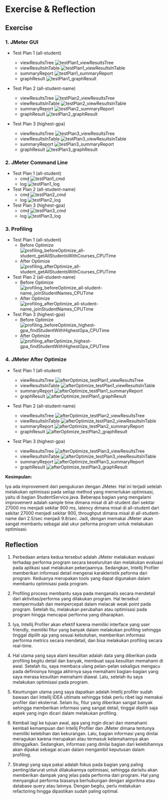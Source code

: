 # Exercise & Reflection

## Exercise

### 1. JMeter GUI
- Test Plan 1 (all-student)

  - viewResultsTree
    ![testPlan1_viewResultsTree](exercise-report/picture/testPlan1/testPlan1_viewResultsTree.jpg)
  - viewResultsInTable
    ![testPlan1_viewResultsInTable](exercise-report/picture/testPlan1/testPlan1_viewResultsInTable.jpg)
  - summaryReport
    ![testPlan1_summaryReport](exercise-report/picture/testPlan1/testPlan1_summaryReport.jpg)
  - graphResult
    ![testPlan1_graphResult](exercise-report/picture/testPlan1/testPlan1_graphResult.jpg)


- Test Plan 2 (all-student-name)

    - viewResultsTree
      ![testPlan2_viewResultsTree](exercise-report/picture/testPlan2/testPlan2_viewResultsTree.jpg)
    - viewResultsInTable
      ![testPlan2_viewResultsInTable](exercise-report/picture/testPlan2/testPlan2_viewResultsInTable.jpg)
    - summaryReport
      ![testPlan2_summaryReport](exercise-report/picture/testPlan2/testPlan2_summaryReport.jpg)
    - graphResult
      ![testPlan2_graphResult](exercise-report/picture/testPlan2/testPlan2_graphResult.jpg)


- Test Plan 3 (highest-gpa)

    - viewResultsTree
      ![testPlan3_viewResultsTree](exercise-report/picture/testPlan3/testPlan3_viewResultsTree.jpg)
    - viewResultsInTable
      ![testPlan3_viewResultsInTable](exercise-report/picture/testPlan3/testPlan3_viewResultsInTable.jpg)
    - summaryReport
      ![testPlan3_summaryReport](exercise-report/picture/testPlan3/testPlan3_summaryReport.jpg)
    - graphResult
      ![testPlan3_graphResult](exercise-report/picture/testPlan3/testPlan3_graphResult.jpg)


### 2. JMeter Command Line

- Test Plan 1 (all-student)
    - cmd
      ![testPlan1_cmd](exercise-report/picture/testPlan1/testPlan1_cmd.jpg)
    - log
      ![testPlan1_log](exercise-report/picture/testPlan1/testPlan1_log.jpg)
- Test Plan 2 (all-student-name)
    - cmd
      ![testPlan2_cmd](exercise-report/picture/testPlan2/testPlan2_cmd.jpg)
    - log
      ![testPlan2_log](exercise-report/picture/testPlan2/testPlan2_log.jpg)
- Test Plan 3 (highest-gpa)
    - cmd
      ![testPlan3_cmd](exercise-report/picture/testPlan3/testPlan3_cmd.jpg)
    - log
      ![testPlan3_log](exercise-report/picture/testPlan3/testPlan3_log.jpg)

### 3. Profiling

- Test Plan 1 (all-student)
    - Before Optimize
      ![profiling_beforeOptimize_all-student_getAllStudentsWithCourses_CPUTime](exercise-report/picture/profiling_beforeOptimize_all-student_getAllStudentsWithCourses_CPUTime.jpg)
    - After Optimize
      ![profiling_afterOptimize_all-student_getAllStudentsWithCourses_CPUTime](exercise-report/picture/profiling_afterOptimize_all-student_getAllStudentsWithCourses_CPUTime.jpg)
- Test Plan 2 (all-student-name)
    - Before Optimize
      ![profiling_beforeOptimize_all-student-name_joinStudentNames_CPUTime](exercise-report/picture/profiling_beforeOptimize_all-student-name_joinStudentNames_CPUTime.jpg)
    - After Optimize
      ![profiling_afterOptimize_all-student-name_joinStudentNames_CPUTime](exercise-report/picture/profiling_afterOptimize_all-student-name_joinStudentNames_CPUTime.jpg)
- Test Plan 3 (highest-gpa)
    - Before Optimize
      ![profiling_beforeOptimize_highest-gpa_findStudentWithHighestGpa_CPUTime](exercise-report/picture/profiling_beforeOptimize_highest-gpa_findStudentWithHighestGpa_CPUTime.jpg)
    - After Optimize
      ![profiling_afterOptimize_highest-gpa_findStudentWithHighestGpa_CPUTime](exercise-report/picture/profiling_afterOptimize_highest-gpa_findStudentWithHighestGpa_CPUTime.jpg)

### 4. JMeter After Optimize

- Test Plan 1 (all-student)

    - viewResultsTree
      ![afterOptimize_testPlan1_viewResultsTree](exercise-report/picture/testPlan1/afterOptimize_testPlan1_viewResultsTree.jpg)
    - viewResultsInTable
      ![afterOptimize_testPlan1_viewResultsInTable](exercise-report/picture/testPlan1/afterOptimize_testPlan1_viewResultsInTable.jpg)
    - summaryReport
      ![afterOptimize_testPlan1_summaryReport](exercise-report/picture/testPlan1/afterOptimize_testPlan1_summaryReport.jpg)
    - graphResult
      ![afterOptimize_testPlan1_graphResult](exercise-report/picture/testPlan1/afterOptimize_testPlan1_graphResult.jpg)


- Test Plan 2 (all-student-name)

    - viewResultsTree
      ![afterOptimize_testPlan2_viewResultsTree](exercise-report/picture/testPlan2/afterOptimize_testPlan2_viewResultsTree.jpg)
    - viewResultsInTable
      ![afterOptimize_testPlan2_viewResultsInTable](exercise-report/picture/testPlan2/afterOptimize_testPlan2_viewResultsInTable.jpg)
    - summaryReport
      ![afterOptimize_testPlan2_summaryReport](exercise-report/picture/testPlan2/afterOptimize_testPlan2_summaryReport.jpg)
    - graphResult
      ![afterOptimize_testPlan2_graphResult](exercise-report/picture/testPlan2/afterOptimize_testPlan2_graphResult.jpg)


- Test Plan 3 (highest-gpa)

    - viewResultsTree
      ![afterOptimize_testPlan3_viewResultsTree](exercise-report/picture/testPlan3/afterOptimize_testPlan3_viewResultsTree.jpg)
    - viewResultsInTable
      ![afterOptimize_testPlan3_viewResultsInTable](exercise-report/picture/testPlan3/afterOptimize_testPlan3_viewResultsInTable.jpg)
    - summaryReport
      ![afterOptimize_testPlan3_summaryReport](exercise-report/picture/testPlan3/afterOptimize_testPlan3_summaryReport.jpg)
    - graphResult
      ![afterOptimize_testPlan3_graphResult](exercise-report/picture/testPlan3/afterOptimize_testPlan3_graphResult.jpg)

      
**Kesimpulan:**

Iya ada improvement dari pengukuran dengan JMeter. Hal ini terjadi setelah melakukan optimisasi pada setiap method yang
memerlukan optimisasi, yaitu di bagian StudentService.java. Beberapa bagian yang mengalami improvement adalah sample time dimana
misal di all-student dari sekitar 27000 ms menjadi sekitar 900 ms, latency dimana misal di all-student dari sekitar 27000 menjadi 
sekitar 900, throughput dimana misal di all-student-name dari 2.5/sec menjadi 9.8/sec. Jadi, dengan memakai JMeter akan sangat
membantu sebagai alat ukur peforma program untuk melakukan optimisasi.


## Reflection

1. Perbedaan antara kedua tersebut adalah JMeter melakukan evaluasi terhadap performa program secara keseluruhan dan
melakukan evaluasi pada aplikasi saat melakukan pekerjaannya. Sedangkan, Intellij Profiler memberikan informasi detail
mengenai karakteristik peforma dari program. Keduanya merupakan tools yang dapat digunakan dalam membantu 
optimisasi pada program.

2. Profiling process membantu saya pada menganalis secara mendetail dari aktivitas/performa yang dilakukan program.
Hal tersebut mempermudah dan mempercepat dalam melacak weak point pada program. Setelah itu, melakukan perubahan atau
optimisasi pada program hingga mencapai performa yang diharapkan.

3. Iya, Intellij Profiler akan efektif karena memiliki interface yang user friendly, memiliki fitur yang banyak dalam 
melakukan profiling sehingga tinggal dipilih aja yang sesuai kebutuhan, memberikan informasi performa metrics secara mendetail,
dan bisa melakukan profiling secara real-time.

4. Hal utama yang saya alami kesulitan adalah data yang diberikan pada profiling begitu detail dan banyak, membuat saya
kesulitan memahami di awal. Setelah itu, saya membaca ulang pelan-pelan sekaligus mengacu pada definisinya hingga akhirnya
saya memahami bagian-bagian yang saya merasa kesulitan memahami diawal. Lalu, setelah itu saya melakukan optimisasi pada program.

5. Keuntungan utama yang saya dapatkan adalah Intellij profiler sudah bawaan dari Intellij IDEA ultimate sehingga tidak perlu
ribet lagi memakai profiler dari eksternal. Selain itu, fitur yang diberikan sangat banyak sehingga memberikan informasi
yang sangat detail, tinggal dipilih saja aspek yang ingin dicari dalam melakukan profiling.

6. Kembali lagi ke tujuan awal, apa yang ingin dicari dan memahami kembali kemampuan dari Intellij Profiler dan JMeter 
dimana tentunya memiliki kelebihan dan kekurangan. Lalu, bagian informasi yang dinilai meragukan karena merupakan atau
termasuk kelemahannya akan ditinggalkan. Sedangkan, informasi yang dinilai bagian dari kelebihannya akan dipakai sebagai
acuan dalam mengambil keputusan dalam profiling.

7. Strategi yang saya pakai adalah fokus pada bagian yang paling penting/darurat untuk dilakukannya optimisasi, sehingga
darisitu akan memberikan dampak yang jelas pada performa dari program. Hal yang menyangkut performa biasanya berhubungan
dengan algoritma atau database query atau lainnya. Dengan begitu, perlu melakukan refactoring hingga dipastikan 
sudah paling optimal.